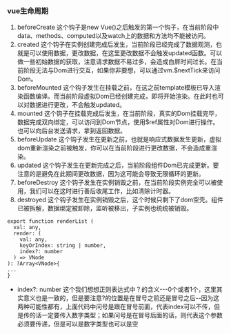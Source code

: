 ### vue生命周期

  1. beforeCreate
  这个钩子是new Vue()之后触发的第一个钩子，在当前阶段中data、methods、computed以及watch上的数据和方法均不能被访问。
  2. created
  这个钩子在实例创建完成后发生，当前阶段已经完成了数据观测，也就是可以使用数据，更改数据，在这里更改数据不会触发updated函数。可以做一些初始数据的获取，注意请求数据不易过多，会造成白屏时间过长。在当前阶段无法与Dom进行交互，如果你非要想，可以通过vm.$nextTick来访问Dom。
  3. beforeMounted
  这个钩子发生在挂载之前，在这之前template模板已导入渲染函数编译。而当前阶段虚拟Dom已经创建完成，即将开始渲染。在此时也可以对数据进行更改，不会触发updated。
  4. mounted
  这个钩子在挂载完成后发生，在当前阶段，真实的Dom挂载完毕，数据完成双向绑定，可以访问到Dom节点，使用$ref属性对Dom进行操作。也可以向后台发送请求，拿到返回数据。
  5. beforeUpdate
  这个钩子发生在更新之前，也就是响应式数据发生更新，虚拟dom重新渲染之前被触发，你可以在当前阶段进行更改数据，不会造成重渲染。
  6. updated
  这个钩子发生在更新完成之后，当前阶段组件Dom已完成更新。要注意的是避免在此期间更改数据，因为这可能会导致无限循环的更新。
  7. beforeDestroy
  这个钩子发生在实例销毁之前，在当前阶段实例完全可以被使用，我们可以在这时进行善后收尾工作，比如清除计时器。
  8. destroyed
  这个钩子发生在实例销毁之后，这个时候只剩下了dom空壳。组件已被拆解，数据绑定被卸除，监听被移出，子实例也统统被销毁。

    export function renderList (
      val: any,
      render: (
        val: any,
        keyOrIndex: string | number,
        index?: number
      ) => VNode
    ): ?Array<VNode>{
    ...
    }

  * index?: number 这个我们想想正则表达式中？的含义---0个或者1个，这里其实意义也是一致的，但是要注意?的位置是在冒号之前还是冒号之后--因为这两种可能性都有，上面代码中问号是跟在冒号前面，代表index可以不传，但是传的话一定要传入数字类型；如果问号是在冒号后面的话，则代表这个参数必须要传递，但是可以是数字类型也可以是空